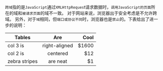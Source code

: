 `跨域`指的是`JavaScript`通过`XMLHttpReques`t请求数据时，`调用JavaScript的页面`所在的域和`被请求页面`的域不一致。
对于网站来说，浏览器出于安全考虑是不允许跨域。
另外，对于`域`相同，但`端口或协议不同`时，浏览器也是`禁止`的。下表给出了进一步的说明：

 Tables        | Are           | Cool  |
| ------------- |:-------------:| -----:|
| col 3 is      | right-aligned | $1600 |
| col 2 is      | centered      |   $12 |
| zebra stripes | are neat      |    $1 |
